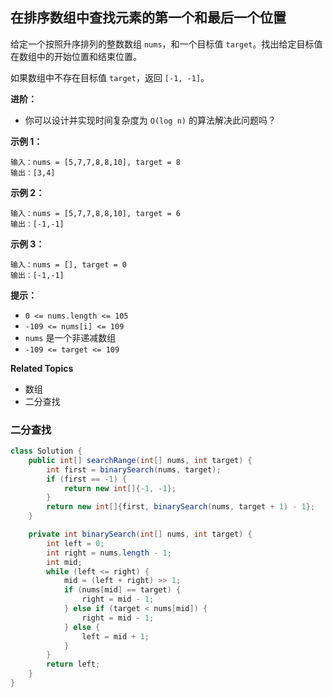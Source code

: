 ## 在排序数组中查找元素的第一个和最后一个位置

给定一个按照升序排列的整数数组 `nums`，和一个目标值 `target`。找出给定目标值在数组中的开始位置和结束位置。

如果数组中不存在目标值 `target`，返回 `[-1, -1]`。

**进阶：**

- 你可以设计并实现时间复杂度为 `O(log n)` 的算法解决此问题吗？

**示例 1：**

```
输入：nums = [5,7,7,8,8,10], target = 8
输出：[3,4]
```

**示例 2：**

```
输入：nums = [5,7,7,8,8,10], target = 6
输出：[-1,-1]
```

**示例 3：**

```
输入：nums = [], target = 0
输出：[-1,-1]
```

**提示：**

- `0 <= nums.length <= 105`
- `-109 <= nums[i] <= 109`
- `nums` 是一个非递减数组
- `-109 <= target <= 109`

**Related Topics**

* 数组
* 二分查找

### 二分查找

```java
class Solution {
    public int[] searchRange(int[] nums, int target) {
        int first = binarySearch(nums, target);
        if (first == -1) {
            return new int[]{-1, -1};
        }
        return new int[]{first, binarySearch(nums, target + 1) - 1};
    }

    private int binarySearch(int[] nums, int target) {
        int left = 0;
        int right = nums.length - 1;
        int mid;
        while (left <= right) {
            mid = (left + right) >> 1;
            if (nums[mid] == target) {
                right = mid - 1;
            } else if (target < nums[mid]) {
                right = mid - 1;
            } else {
                left = mid + 1;
            }
        }
        return left;
    }
}
```
